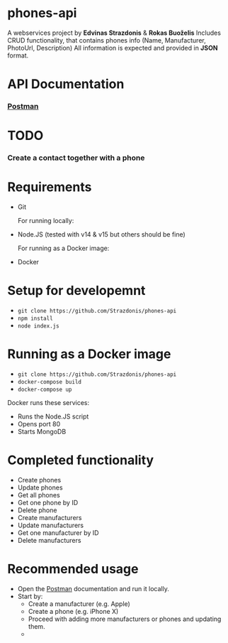 # phones-api
A webservices project by **Edvinas Strazdonis** & **Rokas Buoželis**
Includes CRUD functionality, that contains phones info (Name, Manufacturer, PhotoUrl, Description)
All information is expected and provided in **JSON** format.

# API Documentation
### [Postman](https://documenter.getpostman.com/view/8269992/Tz5s5HBo)

# TODO
### Create a contact together with a phone


# Requirements
* Git 

  For running locally:

* Node.JS (tested with v14 & v15 but others should be fine)

  For running as a Docker image:


* Docker

# Setup for developemnt
* `git clone https://github.com/Strazdonis/phones-api`
* `npm install`
* `node index.js`
  
# Running as a Docker image
* `git clone https://github.com/Strazdonis/phones-api`
* `docker-compose build`
* `docker-compose up`
  
Docker runs these services:
* Runs the Node.JS script
* Opens port 80
* Starts MongoDB

# Completed functionality
* Create phones
* Update phones
* Get all phones
* Get one phone by ID
* Delete phone
* Create manufacturers
* Update manufacturers
* Get one manufacturer by ID
* Delete manufacturers

# Recommended usage
* Open the [Postman](https://documenter.getpostman.com/view/8269992/Tz5s5HBo) documentation and run it locally. 
* Start by:
  * Create a manufacturer (e.g. Apple)
  * Create a phone (e.g. iPhone X)
  * Proceed with adding more manufacturers or phones and updating them.
  * 